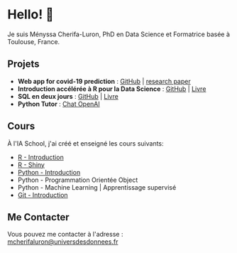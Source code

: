 # Hello! 👋

Je suis Ményssa Cherifa-Luron, PhD en Data Science et Formatrice basée à Toulouse, France.

## Projets 
- **Web app for covid-19 prediction** : [GitHub](https://github.com/universdesdonnees/PredictCovid) | [research paper](https://www.ncbi.nlm.nih.gov/pmc/articles/PMC7571674/)
- **Introduction accélérée à R pour la Data Science** : [GitHub](https://github.com/universdesdonnees/Introduction-acceleree-au-LANGAGE-R-pour-la-data-science) | [Livre](https://amzn.to/3SZNJhf)
- **SQL en deux jours** : [GitHub](https://github.com/universdesdonnees/SQL-en-deux-jours) | [Livre](https://amzn.to/3T3pmPC)
- **Python Tutor** : [Chat OpenAI](https://chat.openai.com/g/g-fJSQx9XYA-python-tutor)

## Cours 
À l'IA School, j'ai créé et enseigné les cours suivants:
- [R - Introduction](https://github.com/universdesdonnees/R-Introduction)
- [R - Shiny](https://github.com/universdesdonnees/R-Shiny)
- [Python - Introduction](https://github.com/universdesdonnees/Python-Introduction)
- Python - Programmation Orientée Object
- Python - Machine Learning | Apprentissage supervisé
- [Git - Introduction](https://github.com/universdesdonnees/Git-Introduction)

## Me Contacter 
Vous pouvez me contacter à l'adresse : mcherifaluron@universdesdonnees.fr
